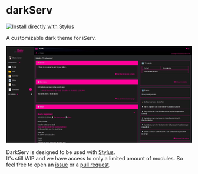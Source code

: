 # darkServ
[![Install directly with Stylus](https://img.shields.io/badge/Install%20directly%20with-Stylus-ff0099.svg)](https://raw.githubusercontent.com/P1NK-GANG/darkServ/main/darkServ.user.css)

A customizable dark theme for iServ.

![Pretty Preview (much wow)](https://raw.githubusercontent.com/P1NK-GANG/darkServ/main/preview.gif)

DarkServ is designed to be used with [Stylus](https://github.com/openstyles/stylus).\
It's still WIP and we have access to only a limited amount of modules. So feel free to open an [issue](https://github.com/P1NK-GANG/darkServ/issues) or a [pull request](https://github.com/P1NK-GANG/darkServ/pulls).
